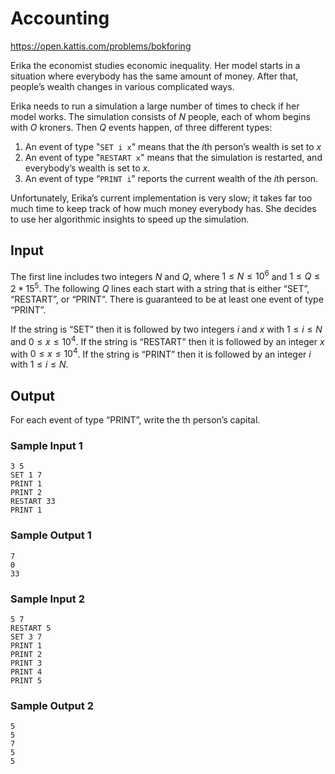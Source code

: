 # Accounting
https://open.kattis.com/problems/bokforing

Erika the economist studies economic inequality. Her model starts in a situation where everybody has the same amount of money. After that, people’s wealth changes in various complicated ways.

Erika needs to run a simulation a large number of times to check if her model works. The simulation consists of *N* people, each of whom begins with *O* kroners. Then *Q* events happen, of three different types:

1. An event of type "`SET i x`" means that the *i*th person’s wealth is set to *x* 
2. An event of type "`RESTART x`" means that the simulation is restarted, and everybody’s wealth is set to *x*.
3. An event of type “`PRINT i`” reports the current wealth of the *i*th person.

Unfortunately, Erika’s current implementation is very slow; it takes far too much time to keep track of how much money everybody has. She decides to use her algorithmic insights to speed up the simulation.

## Input
The first line includes two integers *N* and *Q*, where $`1 \leq N \leq 10^6`$ and $`1 \leq Q \leq 2*15^5`$. The following *Q* lines each start with a string that is either “SET”, “RESTART”, or “PRINT”. There is guaranteed to be at least one event of type “PRINT”.

If the string is “SET” then it is followed by two integers *i* and *x* with $`1 \leq i \leq N`$ and $`0 \leq x \leq 10^4`$. If the string is “RESTART” then it is followed by an integer *x* with $`0 \leq x \leq 10^4`$. If the string is “PRINT” then it is followed by an integer *i* with $`1 \leq i \leq N`$.

## Output
For each event of type “PRINT”, write the 
th person’s capital.

### Sample Input 1
```
3 5
SET 1 7
PRINT 1
PRINT 2
RESTART 33
PRINT 1
```

###	Sample Output 1
```
7
0
33
```

### Sample Input 2
```
5 7
RESTART 5
SET 3 7
PRINT 1
PRINT 2
PRINT 3
PRINT 4
PRINT 5
```

### Sample Output 2
```
5
5
7
5
5
```
